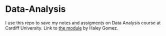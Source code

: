 # Data-Analysis
I use this repo to save my notes and assigments on Data Analysis course at Cardiff University. Link to [the module](https://github.com/haleygomez/Data-Analysis-2022) by Haley Gomez. 

